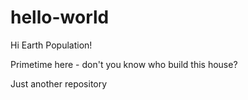 # hello-world

Hi Earth Population!

Primetime here - don't you know who build this house?

Just another repository

